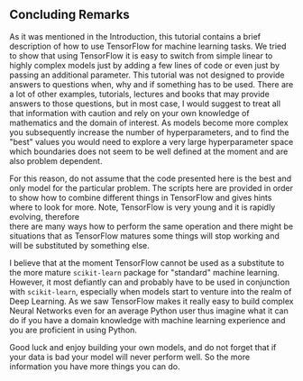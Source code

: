 ## Concluding Remarks

As it was mentioned in the Introduction, this tutorial contains a brief description of how to use TensorFlow for machine learning tasks. We tried to show that using TensorFlow it is easy to switch from simple linear to highly complex models just by adding a few lines of code or even just by passing an additional parameter. This tutorial was not designed to provide answers to questions when, why and if something has to be used. There are a lot of other examples, tutorials, lectures and books that may provide answers to those questions, but in most case, I would suggest to treat all that information with caution and rely on your own knowledge of mathematics and the domain of interest. As models become more complex you subsequently increase the number of hyperparameters, and to find the "best" values you would need to explore a very large hyperparameter space which boundaries does not seem to be well defined at the moment and are also problem dependent. 

For this reason, do not assume that the code presented here is the best and only model for the particular problem. The scripts here are provided in order to show how to combine different things in TensorFlow and gives hints where to look for more. Note, TensorFlow is very young and it is rapidly evolving, therefore  
there are many ways how to perform the same operation and there might be situations that as TensorFlow matures some things will stop working and will be substituted by something else.

I believe that at the moment TensorFlow cannot be used as a substitute to the more mature `scikit-learn` package for "standard" machine learning. However, it most defiantly can and probably have to be used in conjunction with  `scikit-learn`, especially when models start to venture into the realm of Deep Learning. As we saw TensorFlow makes it really easy to build complex Neural Networks even for an average Python user thus imagine what it can do if you have a domain knowledge with machine learning experience and you are proficient in using Python.

Good luck and enjoy building your own models, and do not forget that if your data is bad your model will never perform well. So the more information you have more things you can do.